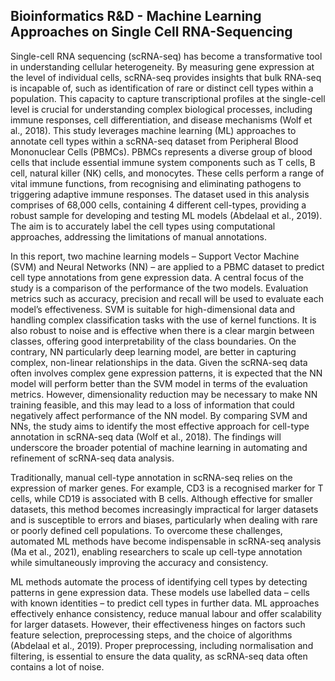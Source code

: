 ## Bioinformatics R&D - Machine Learning Approaches on Single Cell RNA-Sequencing

Single-cell RNA sequencing (scRNA-seq) has become a transformative tool in understanding cellular heterogeneity. By measuring gene expression at the level of individual cells, scRNA-seq provides insights that bulk RNA-seq is incapable of, such as identification of rare or distinct cell types within a population. This capacity to capture transcriptional profiles at the single-cell level is crucial for understanding complex biological processes, including immune responses, cell differentiation, and disease mechanisms (Wolf et al., 2018). This study leverages machine learning (ML) approaches to annotate cell types within a scRNA-seq dataset from Peripheral Blood Mononuclear Cells (PBMCs).
PBMCs represents a diverse group of blood cells that include essential immune system components such as T cells, B cell, natural killer (NK) cells, and monocytes. These cells perform a range of vital immune functions, from recognising and eliminating pathogens to triggering adaptive immune responses. The dataset used in this analysis comprises of 68,000 cells, containing 4 different cell-types, providing a robust sample for developing and testing ML models (Abdelaal et al., 2019). The aim is to accurately label the cell types using computational approaches,  addressing the limitations of manual annotations. 

In this report, two machine learning models – Support Vector Machine (SVM) and Neural Networks (NN) – are applied to a PBMC dataset to predict cell type annotations from gene expression data. A central focus of the study is a comparison of the performance of the two models. Evaluation metrics such as accuracy, precision and recall will be used to evaluate each model’s effectiveness. SVM is suitable for high-dimensional data and handling complex classification tasks with the use of kernel functions. It is also robust to noise and is effective when there is a clear margin between classes, offering good interpretability of the class boundaries. On the contrary, NN particularly deep learning model, are better in capturing complex, non-linear relationships in the data. Given the scRNA-seq data often involves complex gene expression patterns, it is expected that the NN model will perform better than the SVM model in terms of the evaluation metrics. However, dimensionality reduction may be necessary to make NN training feasible, and this may lead to a loss of information that could negatively affect performance of the NN model. By comparing SVM and NNs, the study aims to identify the most effective approach for cell-type annotation in scRNA-seq data (Wolf et al., 2018). The findings will underscore the broader potential of machine learning in automating and refinement of scRNA-seq data analysis.

Traditionally, manual cell-type annotation in scRNA-seq relies on the expression of marker genes. For example, CD3 is a recognised marker for T cells, while CD19 is associated with B cells. Although effective for smaller datasets, this method becomes increasingly impractical for larger datasets and is susceptible to errors and biases, particularly when dealing with rare or poorly defined cell populations. To overcome these challenges, automated ML methods have become indispensable in scRNA-seq analysis (Ma et al., 2021), enabling researchers to scale up cell-type annotation while simultaneously improving the accuracy and consistency. 

ML methods automate the process of identifying cell types by detecting patterns in gene expression data. These models use labelled data – cells with known identities – to predict cell types in further data. ML approaches effectively enhance consistency, reduce manual labour and offer scalability for larger datasets. However, their effectiveness hinges on factors such feature selection, preprocessing steps, and the choice of algorithms (Abdelaal et al., 2019). Proper preprocessing, including normalisation and filtering, is essential to ensure the data quality, as scRNA-seq data often contains a lot of noise. 